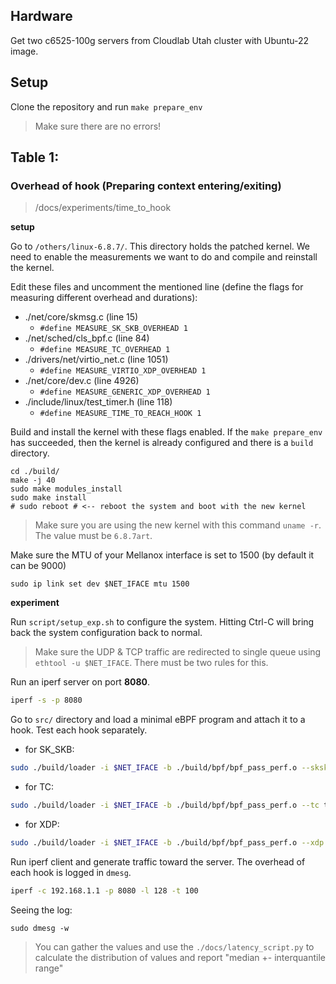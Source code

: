 ## Hardware

Get two c6525-100g servers from Cloudlab Utah cluster with Ubuntu-22 image.

## Setup

Clone the repository and run `make prepare_env`

> Make sure there are no errors!

## Table 1:

### Overhead of hook (Preparing context entering/exiting)

> /docs/experiments/time\_to\_hook

**setup**

Go to `/others/linux-6.8.7/`. This directory holds the patched kernel.
We need to enable the measurements we want to do and compile and reinstall the
kernel.

Edit these files and uncomment the mentioned line (define the flags for
measuring different overhead and durations):


* ./net/core/skmsg.c (line 15)
	- `#define MEASURE_SK_SKB_OVERHEAD 1`
* ./net/sched/cls\_bpf.c (line 84)
	- `#define MEASURE_TC_OVERHEAD 1`
* ./drivers/net/virtio\_net.c (line 1051)
	- `#define MEASURE_VIRTIO_XDP_OVERHEAD 1`
* ./net/core/dev.c (line 4926)
	- `#define MEASURE_GENERIC_XDP_OVERHEAD 1`
* ./include/linux/test\_timer.h (line 118)
	- `#define MEASURE_TIME_TO_REACH_HOOK 1`


Build and install the kernel with these flags enabled.
If the `make prepare_env` has succeeded, then the kernel is already configured
and there is a `build` directory.

```
cd ./build/
make -j 40
sudo make modules_install
sudo make install
# sudo reboot # <-- reboot the system and boot with the new kernel
```

> Make sure you are using the new kernel with this command `uname -r`. The value must be `6.8.7art`.

Make sure the MTU of your Mellanox interface is set to 1500 (by default it can be 9000)

```
sudo ip link set dev $NET_IFACE mtu 1500
```

**experiment**

Run `script/setup_exp.sh` to configure the system. Hitting Ctrl-C will bring
back the system configuration back to normal.

> Make sure the UDP & TCP traffic are redirected to single queue using `ethtool -u $NET_IFACE`. There must be two rules for this.

Run an iperf server on port **8080**.

```bash
iperf -s -p 8080
```

Go to `src/` directory and load a minimal eBPF program and attach it to a hook.
Test each hook separately.

- for SK\_SKB:

```bash
sudo ./build/loader -i $NET_IFACE -b ./build/bpf/bpf_pass_perf.o --skskb verdict
```

- for TC:

```bash
sudo ./build/loader -i $NET_IFACE -b ./build/bpf/bpf_pass_perf.o --tc tc_prog
```

- for XDP:

```bash
sudo ./build/loader -i $NET_IFACE -b ./build/bpf/bpf_pass_perf.o --xdp xdp_prog
```

Run iperf client and generate traffic toward the server. The overhead of each hook is logged in `dmesg`.

```bash
iperf -c 192.168.1.1 -p 8080 -l 128 -t 100
```

Seeing the log:

```
sudo dmesg -w
```

> You can gather the values and use the `./docs/latency_script.py` to calculate the distribution of values and report "median +- interquantile range"
